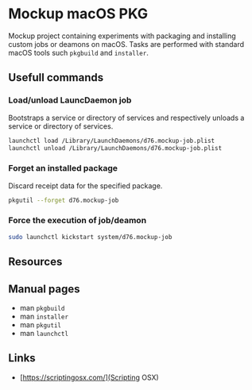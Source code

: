 # Mockup macOS PKG

Mockup project containing experiments with packaging and installing custom
jobs or deamons on macOS. Tasks are performed with standard macOS tools such
`pkgbuild` and `installer`.

## Usefull commands

### Load/unload LauncDaemon job

Bootstraps a service or directory of services and respectively unloads a
service or directory of services.

```sh
launchctl load /Library/LaunchDaemons/d76.mockup-job.plist
launchctl unload /Library/LaunchDaemons/d76.mockup-job.plist
```

### Forget an installed package

Discard receipt data for the specified package.

```sh
pkgutil --forget d76.mockup-job
```

### Force the execution of job/deamon

```sh
sudo launchctl kickstart system/d76.mockup-job
```

## Resources

## Manual pages

- man `pkgbuild`
- man `installer`
- man `pkgutil`
- man `launchctl`

## Links

- [https://scriptingosx.com/](Scripting OSX)
